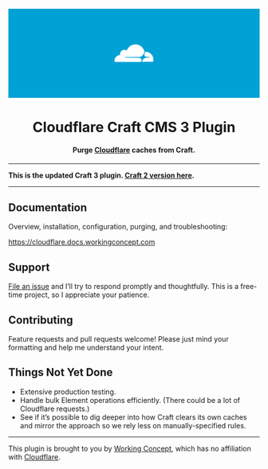 ![Cloudflare](resources/hero.svg)

<h1 align="center">Cloudflare Craft CMS 3 Plugin</h1>
<h4 align="center">Purge <a href="https://www.cloudflare.com/">Cloudflare</a> caches from Craft.</h4>

---

**This is the updated Craft 3 plugin. [Craft 2 version here](https://github.com/workingconcept/cloudflare-craft-plugin/tree/craft-2).**

---

## Documentation

Overview, installation, configuration, purging, and troubleshooting:

https://cloudflare.docs.workingconcept.com

## Support

[File an issue](https://github.com/workingconcept/cloudflare-craft-plugin/issues) and I’ll try to respond promptly and thoughtfully. This is a free-time project, so I appreciate your patience.

## Contributing

Feature requests and pull requests welcome! Please just mind your formatting and help me understand your intent.

## Things Not Yet Done

- Extensive production testing.
- Handle bulk Element operations efficiently. (There could be a lot of Cloudflare requests.)
- See if it’s possible to dig deeper into how Craft clears its own caches and mirror the approach so we rely less on manually-specified rules.

---

This plugin is brought to you by [Working Concept](https://workingconcept.com), which has no affiliation with [Cloudflare](https://www.cloudflare.com/).
